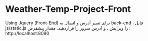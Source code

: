 # Weather-Temp-Project-Front
Using Jquery (Front-End) 
برای تغییر آدرس و اتصال به back-end ، فایل js/static.js را ویرایش ، و آدرس سرور را قراردهید.
مقدار پیشفرض : http://localhost:8080
